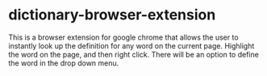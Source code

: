 # dictionary-browser-extension
This is a browser extension for google chrome that allows the user to instantly look up the definition for any word on the current page. Highlight the word on the page, and then right click. There will be an option to define the word in the drop down menu.
